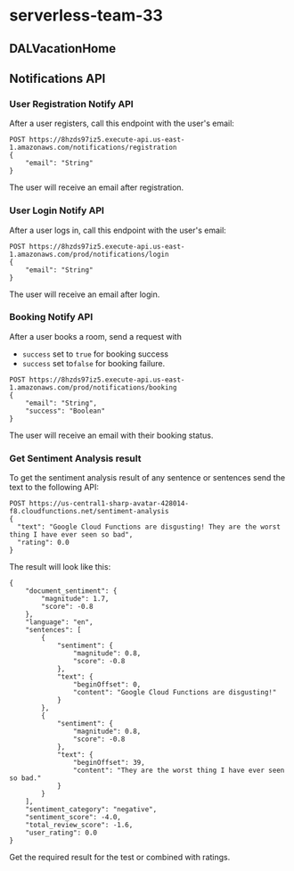 # serverless-team-33
## DALVacationHome

## Notifications API 

### User Registration Notify API

After a user registers, call this endpoint with the user's email:

```
POST https://8hzds97iz5.execute-api.us-east-1.amazonaws.com/notifications/registration
{
    "email": "String"
}
```

The user will receive an email after registration.

### User Login Notify API

After a user logs in, call this endpoint with the user's email:

```
POST https://8hzds97iz5.execute-api.us-east-1.amazonaws.com/prod/notifications/login
{
    "email": "String"
}
```

The user will receive an email after login.

### Booking Notify API

After a user books a room, send a request with 
- `success` set to `true` for booking success
- `success` set to`false` for booking failure.

```
POST https://8hzds97iz5.execute-api.us-east-1.amazonaws.com/prod/notifications/booking
{
    "email": "String",
    "success": "Boolean"
}
```

The user will receive an email with their booking status.

### Get Sentiment Analysis result

To get the sentiment analysis result of any sentence or sentences send the text to the following API:

```
POST https://us-central1-sharp-avatar-428014-f8.cloudfunctions.net/sentiment-analysis
{
  "text": "Google Cloud Functions are disgusting! They are the worst thing I have ever seen so bad",
  "rating": 0.0
}
```

The result will look like this:

```
{
    "document_sentiment": {
        "magnitude": 1.7,
        "score": -0.8
    },
    "language": "en",
    "sentences": [
        {
            "sentiment": {
                "magnitude": 0.8,
                "score": -0.8
            },
            "text": {
                "beginOffset": 0,
                "content": "Google Cloud Functions are disgusting!"
            }
        },
        {
            "sentiment": {
                "magnitude": 0.8,
                "score": -0.8
            },
            "text": {
                "beginOffset": 39,
                "content": "They are the worst thing I have ever seen so bad."
            }
        }
    ],
    "sentiment_category": "negative",
    "sentiment_score": -4.0,
    "total_review_score": -1.6,
    "user_rating": 0.0
}
```
Get the required result for the test or combined with ratings.
